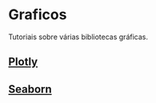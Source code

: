 # Graficos
Tutoriais sobre várias bibliotecas gráficas.

## <a href="https://www.kaggle.com/c/lish-moa">Plotly</a>

## <a href="https://www.kaggle.com/c/lish-moa">Seaborn</a>
